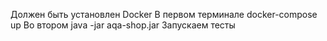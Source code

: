 Должен быть установлен Docker
В первом терминале docker-compose up
Во втором java -jar aqa-shop.jar
Запускаем тесты